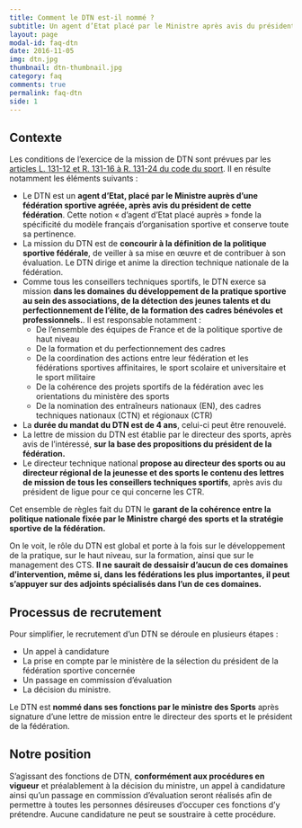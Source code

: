 ```yaml
---
title: Comment le DTN est-il nommé ?
subtitle: Un agent d’Etat placé par le Ministre après avis du président fédéral
layout: page
modal-id: faq-dtn
date: 2016-11-05
img: dtn.jpg
thumbnail: dtn-thumbnail.jpg
category: faq
comments: true
permalink: faq-dtn
side: 1
---
```


## Contexte

Les conditions de l’exercice de la mission de DTN sont prévues par les [articles L. 131-12 et R. 131-16 à R. 131-24 du code du sport](https://www.legifrance.gouv.fr/affichCode.do?idArticle=LEGIARTI000006547532&idSectionTA=LEGISCTA000006167035&cidTexte=LEGITEXT000006071318&dateTexte=20161105). Il en résulte notamment les éléments suivants :

  - Le DTN est un **agent d’Etat, placé par le Ministre auprès d’une fédération sportive agréée, après avis du président de cette fédération**. Cette notion « d’agent d’Etat placé auprès » fonde la spécificité du modèle français d’organisation sportive et conserve toute sa pertinence.
  - La mission du DTN est de **concourir à la définition de la politique sportive fédérale**, de veiller à sa mise en œuvre et de contribuer à son évaluation. Le DTN dirige et anime la direction technique nationale de la fédération.
  - Comme tous les conseillers techniques sportifs, le DTN exerce sa mission **dans les domaines du développement de la pratique sportive au sein des associations, de la détection des jeunes talents et du perfectionnement de l’élite, de la formation des cadres bénévoles et professionnels.**. Il est responsable notamment :
    - De l’ensemble des équipes de France et de la politique sportive de haut niveau
    - De la formation et du perfectionnement des cadres
    - De la coordination des actions entre leur fédération et les fédérations sportives affinitaires, le sport scolaire et universitaire et le sport militaire
    - De la cohérence des projets sportifs de la fédération avec les orientations du ministère des sports
    - De la nomination des entraîneurs nationaux (EN), des cadres techniques nationaux (CTN) et régionaux (CTR)
  - La **durée du mandat du DTN est de 4 ans**, celui-ci peut être renouvelé.
  - La lettre de mission du DTN est établie par le directeur des sports, après avis de l’intéressé, **sur la base des propositions du président de la fédération.**
  - Le directeur technique national **propose au directeur des sports ou au directeur régional de la jeunesse et des sports le contenu des lettres de mission de tous les conseillers techniques sportifs**, après avis du président de ligue pour ce qui concerne les CTR.

Cet ensemble de règles fait du DTN le **garant de la cohérence entre la politique nationale fixée par le Ministre chargé des sports et la stratégie sportive de la fédération.**

On le voit, le rôle du DTN est global et porte à la fois sur le développement de la pratique, sur le haut niveau, sur la formation, ainsi que sur le management des CTS. **Il ne saurait de dessaisir d’aucun de ces domaines d’intervention, même si, dans les fédérations les plus importantes, il peut s’appuyer sur des adjoints spécialisés dans l’un de ces domaines.**


## Processus de recrutement

Pour simplifier, le recrutement d’un DTN se déroule en plusieurs étapes :

  - Un appel à candidature
  - La prise en compte par le ministère de la sélection du président de la fédération sportive concernée
  - Un passage en commission d’évaluation
  - La décision du ministre.

Le DTN est **nommé dans ses fonctions par le ministre des Sports** après signature d’une lettre de mission entre le directeur des sports et le président de la fédération.


## Notre position

S’agissant des fonctions de DTN, **conformément aux procédures en vigueur** et préalablement à la décision du ministre, un appel à candidature ainsi qu’un passage en commission d’évaluation seront réalisés afin de permettre à toutes les personnes désireuses d’occuper ces fonctions d’y prétendre. Aucune candidature ne peut se soustraire à cette procédure.
